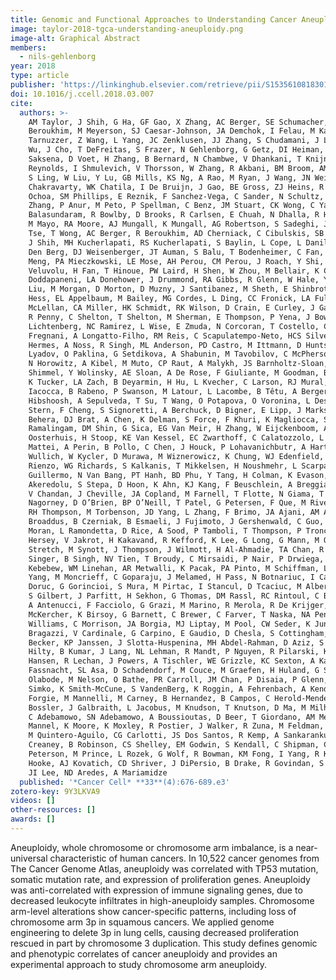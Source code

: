 ```yaml
---
title: Genomic and Functional Approaches to Understanding Cancer Aneuploidy
image: taylor-2018-tgca-understanding-aneuploidy.png
image-alt: Graphical Abstract
members:
  - nils-gehlenborg
year: 2018
type: article
publisher: 'https://linkinghub.elsevier.com/retrieve/pii/S1535610818301119'
doi: 10.1016/j.ccell.2018.03.007
cite:
  authors: >-
    AM Taylor, J Shih, G Ha, GF Gao, X Zhang, AC Berger, SE Schumacher, C Wang, H Hu, J Liu, AJ Lazar, AD Cherniack, R
    Beroukhim, M Meyerson, SJ Caesar-Johnson, JA Demchok, I Felau, M Kasapi, ML Ferguson, CM Hutter, HJ Sofia, R
    Tarnuzzer, Z Wang, L Yang, JC Zenklusen, JJ Zhang, S Chudamani, J Liu, L Lolla, R Naresh, T Pihl, Q Sun, Y Wan, Y
    Wu, J Cho, T DeFreitas, S Frazer, N Gehlenborg, G Getz, DI Heiman, J Kim, MS Lawrence, P Lin, S Meier, MS Noble, G
    Saksena, D Voet, H Zhang, B Bernard, N Chambwe, V Dhankani, T Knijnenburg, R Kramer, K Leinonen, Y Liu, M Miller, S
    Reynolds, I Shmulevich, V Thorsson, W Zhang, R Akbani, BM Broom, AM Hegde, Z Ju, RS Kanchi, A Korkut, J Li, H Liang,
    S Ling, W Liu, Y Lu, GB Mills, KS Ng, A Rao, M Ryan, J Wang, JN Weinstein, J Zhang, A Abeshouse, J Armenia, D
    Chakravarty, WK Chatila, I De Bruijn, J Gao, BE Gross, ZJ Heins, R Kundra, K La, M Ladanyi, A Luna, MG Nissan, A
    Ochoa, SM Phillips, E Reznik, F Sanchez-Vega, C Sander, N Schultz, R Sheridan, SO Sumer, Y Sun, BS Taylor, J Wang, H
    Zhang, P Anur, M Peto, P Spellman, C Benz, JM Stuart, CK Wong, C Yau, DN Hayes, JS Parker, MD Wilkerson, A Ally, M
    Balasundaram, R Bowlby, D Brooks, R Carlsen, E Chuah, N Dhalla, R Holt, SJM Jones, K Kasaian, D Lee, Y Ma, MA Marra,
    M Mayo, RA Moore, AJ Mungall, K Mungall, AG Robertson, S Sadeghi, JE Schein, P Sipahimalani, A Tam, N Thiessen, K
    Tse, T Wong, AC Berger, R Beroukhim, AD Cherniack, C Cibulskis, SB Gabriel, GF Gao, G Ha, M Meyerson, SE Schumacher,
    J Shih, MH Kucherlapati, RS Kucherlapati, S Baylin, L Cope, L Danilova, MS Bootwalla, PH Lai, DT Maglinte, DJ Van
    Den Berg, DJ Weisenberger, JT Auman, S Balu, T Bodenheimer, C Fan, KA Hoadley, AP Hoyle, SR Jefferys, CD Jones, S
    Meng, PA Mieczkowski, LE Mose, AH Perou, CM Perou, J Roach, Y Shi, JV Simons, T Skelly, MG Soloway, D Tan, U
    Veluvolu, H Fan, T Hinoue, PW Laird, H Shen, W Zhou, M Bellair, K Chang, K Covington, CJ Creighton, H Dinh, HV
    Doddapaneni, LA Donehower, J Drummond, RA Gibbs, R Glenn, W Hale, Y Han, J Hu, V Korchina, S Lee, L Lewis, W Li, X
    Liu, M Morgan, D Morton, D Muzny, J Santibanez, M Sheth, E Shinbrot, L Wang, M Wang, DA Wheeler, L Xi, F Zhao, J
    Hess, EL Appelbaum, M Bailey, MG Cordes, L Ding, CC Fronick, LA Fulton, RS Fulton, C Kandoth, ER Mardis, MD
    McLellan, CA Miller, HK Schmidt, RK Wilson, D Crain, E Curley, J Gardner, K Lau, D Mallery, S Morris, J Paulauskis,
    R Penny, C Shelton, T Shelton, M Sherman, E Thompson, P Yena, J Bowen, JM Gastier-Foster, M Gerken, KM Leraas, TM
    Lichtenberg, NC Ramirez, L Wise, E Zmuda, N Corcoran, T Costello, C Hovens, AL Carvalho, AC De Carvalho, JH
    Fregnani, A Longatto-Filho, RM Reis, C Scapulatempo-Neto, HCS Silveira, DO Vidal, A Burnette, J Eschbacher, B
    Hermes, A Noss, R Singh, ML Anderson, PD Castro, M Ittmann, D Huntsman, B Kohl, X Le, R Thorp, C Andry, ER Duffy, V
    Lyadov, O Paklina, G Setdikova, A Shabunin, M Tavobilov, C McPherson, R Warnick, R Berkowitz, D Cramer, C Feltmate,
    N Horowitz, A Kibel, M Muto, CP Raut, A Malykh, JS Barnholtz-Sloan, W Barrett, K Devine, J Fulop, QT Ostrom, K
    Shimmel, Y Wolinsky, AE Sloan, A De Rose, F Giuliante, M Goodman, BY Karlan, CH Hagedorn, J Eckman, J Harr, J Myers,
    K Tucker, LA Zach, B Deyarmin, H Hu, L Kvecher, C Larson, RJ Mural, S Somiari, A Vicha, T Zelinka, J Bennett, M
    Iacocca, B Rabeno, P Swanson, M Latour, L Lacombe, B Têtu, A Bergeron, M McGraw, SM Staugaitis, J Chabot, H
    Hibshoosh, A Sepulveda, T Su, T Wang, O Potapova, O Voronina, L Desjardins, O Mariani, S Roman-Roman, X Sastre, MH
    Stern, F Cheng, S Signoretti, A Berchuck, D Bigner, E Lipp, J Marks, S McCall, R McLendon, A Secord, A Sharp, M
    Behera, DJ Brat, A Chen, K Delman, S Force, F Khuri, K Magliocca, S Maithel, JJ Olson, T Owonikoko, A Pickens, S
    Ramalingam, DM Shin, G Sica, EG Van Meir, H Zhang, W Eijckenboom, A Gillis, E Korpershoek, L Looijenga, W
    Oosterhuis, H Stoop, KE Van Kessel, EC Zwarthoff, C Calatozzolo, L Cuppini, S Cuzzubbo, F DiMeco, G Finocchiaro, L
    Mattei, A Perin, B Pollo, C Chen, J Houck, P Lohavanichbutr, A Hartmann, C Stoehr, R Stoehr, H Taubert, S Wach, B
    Wullich, W Kycler, D Murawa, M Wiznerowicz, K Chung, WJ Edenfield, J Martin, E Baudin, G Bubley, R Bueno, A De
    Rienzo, WG Richards, S Kalkanis, T Mikkelsen, H Noushmehr, L Scarpace, N Girard, M Aymerich, E Campo, E Giné, AL
    Guillermo, N Van Bang, PT Hanh, BD Phu, Y Tang, H Colman, K Evason, PR Dottino, JA Martignetti, H Gabra, H Juhl, T
    Akeredolu, S Stepa, D Hoon, K Ahn, KJ Kang, F Beuschlein, A Breggia, M Birrer, D Bell, M Borad, AH Bryce, E Castle,
    V Chandan, J Cheville, JA Copland, M Farnell, T Flotte, N Giama, T Ho, M Kendrick, JP Kocher, K Kopp, C Moser, D
    Nagorney, D O’Brien, BP O’Neill, T Patel, G Petersen, F Que, M Rivera, L Roberts, R Smallridge, T Smyrk, M Stanton,
    RH Thompson, M Torbenson, JD Yang, L Zhang, F Brimo, JA Ajani, AM Angulo Gonzalez, C Behrens, J Bondaruk, R
    Broaddus, B Czerniak, B Esmaeli, J Fujimoto, J Gershenwald, C Guo, AJ Lazar, C Logothetis, F Meric-Bernstam, C
    Moran, L Ramondetta, D Rice, A Sood, P Tamboli, T Thompson, P Troncoso, A Tsao, I Wistuba, C Carter, L Haydu, P
    Hersey, V Jakrot, H Kakavand, R Kefford, K Lee, G Long, G Mann, M Quinn, R Saw, R Scolyer, K Shannon, A Spillane, J
    Stretch, M Synott, J Thompson, J Wilmott, H Al-Ahmadie, TA Chan, R Ghossein, A Gopalan, DA Levine, V Reuter, S
    Singer, B Singh, NV Tien, T Broudy, C Mirsaidi, P Nair, P Drwiega, J Miller, J Smith, H Zaren, JW Park, NP Hung, E
    Kebebew, WM Linehan, AR Metwalli, K Pacak, PA Pinto, M Schiffman, LS Schmidt, CD Vocke, N Wentzensen, R Worrell, H
    Yang, M Moncrieff, C Goparaju, J Melamed, H Pass, N Botnariuc, I Caraman, M Cernat, I Chemencedji, A Clipca, S
    Doruc, G Gorincioi, S Mura, M Pirtac, I Stancul, D Tcaciuc, M Albert, I Alexopoulou, A Arnaout, J Bartlett, J Engel,
    S Gilbert, J Parfitt, H Sekhon, G Thomas, DM Rassl, RC Rintoul, C Bifulco, R Tamakawa, W Urba, N Hayward, H Timmers,
    A Antenucci, F Facciolo, G Grazi, M Marino, R Merola, R De Krijger, AP Gimenez-Roqueplo, A Piché, S Chevalier, G
    McKercher, K Birsoy, G Barnett, C Brewer, C Farver, T Naska, NA Pennell, D Raymond, C Schilero, K Smolenski, F
    Williams, C Morrison, JA Borgia, MJ Liptay, M Pool, CW Seder, K Junker, L Omberg, M Dinkin, G Manikhas, D Alvaro, MC
    Bragazzi, V Cardinale, G Carpino, E Gaudio, D Chesla, S Cottingham, M Dubina, F Moiseenko, R Dhanasekaran, KF
    Becker, KP Janssen, J Slotta-Huspenina, MH Abdel-Rahman, D Aziz, S Bell, CM Cebulla, A Davis, R Duell, JB Elder, J
    Hilty, B Kumar, J Lang, NL Lehman, R Mandt, P Nguyen, R Pilarski, K Rai, L Schoenfield, K Senecal, P Wakely, P
    Hansen, R Lechan, J Powers, A Tischler, WE Grizzle, KC Sexton, A Kastl, J Henderson, S Porten, J Waldmann, M
    Fassnacht, SL Asa, D Schadendorf, M Couce, M Graefen, H Huland, G Sauter, T Schlomm, R Simon, P Tennstedt, O
    Olabode, M Nelson, O Bathe, PR Carroll, JM Chan, P Disaia, P Glenn, RK Kelley, CN Landen, J Phillips, M Prados, J
    Simko, K Smith-McCune, S VandenBerg, K Roggin, A Fehrenbach, A Kendler, S Sifri, R Steele, A Jimeno, F Carey, I
    Forgie, M Mannelli, M Carney, B Hernandez, B Campos, C Herold-Mende, C Jungk, A Unterberg, A Von Deimling, A
    Bossler, J Galbraith, L Jacobus, M Knudson, T Knutson, D Ma, M Milhem, R Sigmund, AK Godwin, R Madan, HG Rosenthal,
    C Adebamowo, SN Adebamowo, A Boussioutas, D Beer, T Giordano, AM Mes-Masson, F Saad, T Bocklage, L Landrum, R
    Mannel, K Moore, K Moxley, R Postier, J Walker, R Zuna, M Feldman, F Valdivieso, R Dhir, J Luketich, EM Mora Pinero,
    M Quintero-Aguilo, CG Carlotti, JS Dos Santos, R Kemp, A Sankarankuty, D Tirapelli, J Catto, K Agnew, E Swisher, J
    Creaney, B Robinson, CS Shelley, EM Godwin, S Kendall, C Shipman, C Bradford, T Carey, A Haddad, J Moyer, L
    Peterson, M Prince, L Rozek, G Wolf, R Bowman, KM Fong, I Yang, R Korst, WK Rathmell, JL Fantacone-Campbell, JA
    Hooke, AJ Kovatich, CD Shriver, J DiPersio, B Drake, R Govindan, S Heath, T Ley, B Van Tine, P Westervelt, MA Rubin,
    JI Lee, ND Aredes, A Mariamidze
  published: '*Cancer Cell* **33**(4):676-689.e3'
zotero-key: 9Y3LKVA9
videos: []
other-resources: []
awards: []
---
```

Aneuploidy, whole chromosome or chromosome arm imbalance, is a near-universal characteristic of human cancers. In 10,522 cancer genomes from The Cancer Genome Atlas, aneuploidy was correlated with TP53 mutation, somatic mutation rate, and expression of proliferation genes. Aneuploidy was anti-correlated with expression of immune signaling genes, due to decreased leukocyte infiltrates in high-aneuploidy samples. Chromosome arm-level alterations show cancer-specific patterns, including loss of chromosome arm 3p in squamous cancers. We applied genome engineering to delete 3p in lung cells, causing decreased proliferation rescued in part by chromosome 3 duplication. This study defines genomic and phenotypic correlates of cancer aneuploidy and provides an experimental approach to study chromosome arm aneuploidy.
